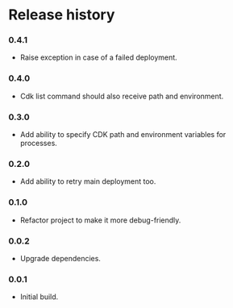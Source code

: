 # Release history

### 0.4.1
* Raise exception in case of a failed deployment.

### 0.4.0
* Cdk list command should also receive path and environment.

### 0.3.0
* Add ability to specify CDK path and environment variables for processes.

### 0.2.0
* Add ability to retry main deployment too.

### 0.1.0
* Refactor project to make it more debug-friendly.

### 0.0.2
* Upgrade dependencies.

### 0.0.1
* Initial build.
